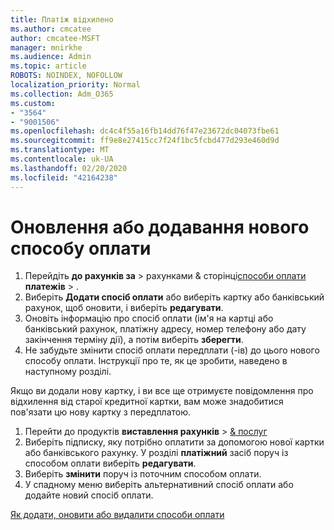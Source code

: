 ```yaml
---
title: Платіж відхилено
ms.author: cmcatee
author: cmcatee-MSFT
manager: mnirkhe
ms.audience: Admin
ms.topic: article
ROBOTS: NOINDEX, NOFOLLOW
localization_priority: Normal
ms.collection: Adm_O365
ms.custom:
- "3564"
- "9001506"
ms.openlocfilehash: dc4c4f55a16fb14dd76f47e23672dc04073fbe61
ms.sourcegitcommit: ff9e8e27415cc7f24f1bc5fcbd477d293e460d9d
ms.translationtype: MT
ms.contentlocale: uk-UA
ms.lasthandoff: 02/20/2020
ms.locfileid: "42164238"
---
```

# <a name="update-or-add-a-new-payment-method"></a>Оновлення або додавання нового способу оплати

1. Перейдіть **до рахунків за** > рахунками & сторінці<a href="https://go.microsoft.com/fwlink/p/?linkid=2018806" target="_blank">способи оплати</a> **платежів** > .
2. Виберіть **Додати спосіб оплати** або виберіть картку або банківський рахунок, щоб оновити, і виберіть **редагувати**.
3. Оновіть інформацію про спосіб оплати (ім'я на картці або банківський рахунок, платіжну адресу, номер телефону або дату закінчення терміну дії), а потім виберіть **зберегти**.
4. Не забудьте змінити спосіб оплати передплати (-ів) до цього нового способу оплати. Інструкції про те, як це зробити, наведено в наступному розділі.

Якщо ви додали нову картку, і ви все ще отримуєте повідомлення про відхилення від старої кредитної картки, вам може знадобитися пов'язати цю нову картку з передплатою.

1. Перейти до продуктів **виставлення рахунків** > <a href="https://go.microsoft.com/fwlink/p/?linkid=842054" target="_blank">& послуг</a>
2. Виберіть підписку, яку потрібно оплатити за допомогою нової картки або банківського рахунку. У розділі **платіжний** засіб поруч із способом оплати виберіть **редагувати**.
3. Виберіть **змінити** поруч із поточним способом оплати.
4. У спадному меню виберіть альтернативний спосіб оплати або додайте новий спосіб оплати.

[Як додати, оновити або видалити способи оплати](https://go.microsoft.com/fwlink/?linkid=2118133)